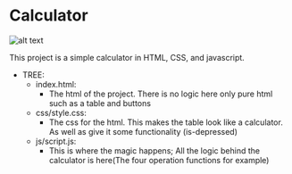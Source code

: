 # Calculator
![alt text](https://github.com/cyberboy1551/Calculator/blob/master/calc.PNG)

This project is a simple calculator in HTML, CSS, and javascript.

- TREE:
  - index.html: 
    - The html of the project. There is no logic here only pure html such as a table and buttons
  - css/style.css: 
    - The css for the html. This makes the table look like a calculator. As well as give it some functionality (is-depressed)
  - js/script.js: 
    - This is where the magic happens; All the logic behind the calculator is here(The four operation functions for example)
    
   

